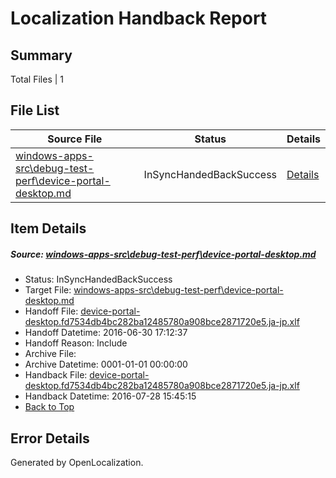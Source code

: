 # <a name='report-top'></a> Localization Handback Report

## Summary
 Total Files | 1

## File List
 Source File | Status | Details 
 ----------- | ------ | ------- 
 [windows-apps-src\debug-test-perf\device-portal-desktop.md](https://github.com/Microsoft/windows-apps/blob/f09f0233ec11b41989cf52da3c5e8cb37a97b607/windows-apps-src/debug-test-perf/device-portal-desktop.md) | InSyncHandedBackSuccess | [Details](#7be27f5fb15676c5330f22995dd044899eddfd3d2001)

## Item Details
##### <a name='7be27f5fb15676c5330f22995dd044899eddfd3d2001'></a> Source: [windows-apps-src\debug-test-perf\device-portal-desktop.md](https://github.com/Microsoft/windows-apps/blob/f09f0233ec11b41989cf52da3c5e8cb37a97b607/windows-apps-src/debug-test-perf/device-portal-desktop.md)
* Status: InSyncHandedBackSuccess
* Target File: [windows-apps-src\debug-test-perf\device-portal-desktop.md](https://github.com/Microsoft/windows-apps.ja-jp/blob/877da377bb422d145a5a4f592a899dfb89c1d6ec/windows-apps-src/debug-test-perf/device-portal-desktop.md)
* Handoff File: [device-portal-desktop.fd7534db4bc282ba12485780a908bce2871720e5.ja-jp.xlf](https://github.com/Microsoft/WDG.handoff/blob/bfa4f61e62caab4865d3bbf5b809601e36645fc2/ol-handoff/Microsoft/windows-apps.ja-jp/master/device-portal-desktop.fd7534db4bc282ba12485780a908bce2871720e5.ja-jp.xlf)
* Handoff Datetime: 2016-06-30 17:12:37
* Handoff Reason: Include
* Archive File: 
* Archive Datetime: 0001-01-01 00:00:00
* Handback File: [device-portal-desktop.fd7534db4bc282ba12485780a908bce2871720e5.ja-jp.xlf](https://github.com/Microsoft/WDG.handback/blob/d05ba968ccc08628fa9cdbe2da14ce2af853cf90/ol-handback/Microsoft/windows-apps.ja-jp/master/device-portal-desktop.fd7534db4bc282ba12485780a908bce2871720e5.ja-jp.xlf)
* Handback Datetime: 2016-07-28 15:45:15
* [Back to Top](#report-top)


## Error Details

Generated by OpenLocalization.

